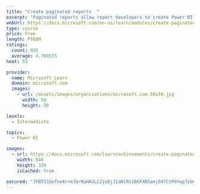 ```yaml
---
title: "Create paginated reports  "
excerpt: "Paginated reports allow report developers to create Power BI artifacts that have tightly controlled rendering requirements. Paginated reports are ideal for creating sales invoices, receipts, purchase orders, and tabular data. This module will teach you how to create reports, add parameters, and work with tables and charts in paginated reports."
webUrl: https://docs.microsoft.com/en-us/learn/modules/create-paginated-reports-power-bi/
type: course
price: Free
length: PT60M
ratings:
  count: 935
  average: 4.700535
heat: 55

provider:
  name: Microsoft Learn
  domain: microsoft.com
  images:
    - url: /assets/images/organizations/microsoft.com-50x50.jpg
      width: 50
      height: 50

levels:
  - Intermediate

topics:
  - Power BI

images:
  - url: https://docs.microsoft.com/learn/achievements/create-paginated-reports-power-bi-social.png
    width: 640
    height: 320
    isCached: true

secured: "JYBTSSSeTne4c+mJbrNaHA3LC2joDjJIaNlRzI86FXB5amjO4TCtPOYwp7zGGGpKxExASzNGcTV4/hKHAw/BKI2CDybGRuZssun3cHIDnrjMBFumAzZGPfA3mOX8JdilwdJLVqwaZrBHakWeNUr53PHLGtiWhs7rAPkwfSzxvEag2SXy5PvHEURzgxKqE1Ymy6X2wTAWjbSN1kRz56KaYpLmRP3x32MSSP1QjzC9VgbZTpLUTIY1LN7i/kPunLOQrgQCTRAGhh3M+7tx6PjUwod0bVM+Ma80t7nOAWEhaFggPzi4IoNlQ5MSbT8f+NL+6bMxvPAZ7SM+ozTStEl3GOhjGQUFR1gglz1VQj+VtXG8kQbCxH5knnKn9ljh7Md0KmhXZGxOxdskP6BPgowlVXExHzNLO3lstDOBIalcWAI=;CORPtqT/uQCmls50N8JXBw=="
---
```


